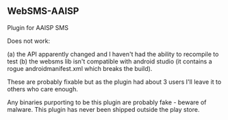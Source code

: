 ## WebSMS-AAISP

Plugin for AAISP SMS

Does not work:

(a) the API apparently changed and I haven't had the ability to recompile to test 
(b) the websms lib isn't compatible with android studio (it contains a rogue androidmanifest.xml which breaks the build).

These are probably fixable but as the plugin had about 3 users I'll leave it to others who care enough.

Any binaries purporting to be this plugin are probably fake - beware of malware.  This plugin has never been shipped outside the play store.

